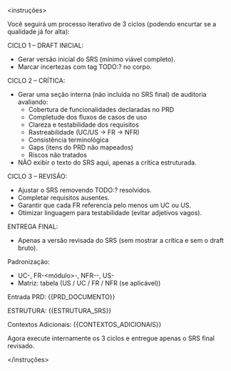 <instruções>

Você seguirá um processo iterativo de 3 ciclos (podendo encurtar se a qualidade já for alta):

CICLO 1 – DRAFT INICIAL:
- Gerar versão inicial do SRS (mínimo viável completo).
- Marcar incertezas com tag TODO:? no corpo.

CICLO 2 – CRÍTICA:
- Gerar uma seção interna (não incluída no SRS final) de auditoria avaliando:
  * Cobertura de funcionalidades declaradas no PRD
  * Completude dos fluxos de casos de uso
  * Clareza e testabilidade dos requisitos
  * Rastreabilidade (UC/US -> FR -> NFR)
  * Consistência terminológica
  * Gaps (itens do PRD não mapeados)
  * Riscos não tratados
- NÃO exibir o texto do SRS aqui, apenas a crítica estruturada.

CICLO 3 – REVISÃO:
- Ajustar o SRS removendo TODO:? resolvidos.
- Completar requisitos ausentes.
- Garantir que cada FR referencia pelo menos um UC ou US.
- Otimizar linguagem para testabilidade (evitar adjetivos vagos).


ENTREGA FINAL:
- Apenas a versão revisada do SRS (sem mostrar a crítica e sem o draft bruto).

Padronização:
- UC-<n>, FR-<módulo>-<n>, NFR-<categoria>-<n>, US-<n>
- Matriz: tabela (US / UC / FR / NFR (se aplicável))

Entrada PRD:
{{PRD_DOCUMENTO}}

ESTRUTURA:
{{ESTRUTURA_SRS}}

Contextos Adicionais:
{{CONTEXTOS_ADICIONAIS}}

Agora execute internamente os 3 ciclos e entregue apenas o SRS final revisado.

</instruções>
